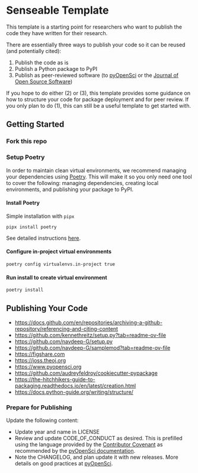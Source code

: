# Senseable Template

This template is a starting point for researchers who want to publish the code they have written for their research. 

There are essentially three ways to publish your code so it can be reused (and potentially cited):

1. Publish the code as is
2. Publish a Python package to PyPI
3. Publish as peer-reviewed software (to [pyOpenSci](https://www.pyopensci.org) or the [Journal of Open Source Software](https://joss.theoj.org))

If you hope to do either (2) or (3), this template provides some guidance on how to structure your code for package deployment and for peer review. If you only plan to do (1), this can still be a useful template to get started with.

## Getting Started

### Fork this repo

### Setup Poetry

In order to maintain clean virtual environments, we recommend managing your dependencies using [Poetry](https://python-poetry.org). This will make it so you only need one tool to cover the following: managing dependencies, creating local environments, and publishing your package to PyPI.

#### Install Poetry 

Simple installation with `pipx`
```
pipx install poetry
```

See detailed instructions [here](https://python-poetry.org/docs/#installation).

#### Configure in-project virtual environments
```
poetry config virtualenvs.in-project true
```

#### Run install to create virtual environment
```
poetry install
```


## Publishing Your Code
* https://docs.github.com/en/repositories/archiving-a-github-repository/referencing-and-citing-content
* https://github.com/kennethreitz/setup.py?tab=readme-ov-file
* https://github.com/navdeep-G/setup.py
* https://github.com/navdeep-G/samplemod?tab=readme-ov-file
* https://figshare.com
* https://joss.theoj.org
* https://www.pyopensci.org
* https://github.com/audreyfeldroy/cookiecutter-pypackage
* https://the-hitchhikers-guide-to-packaging.readthedocs.io/en/latest/creation.html
* https://docs.python-guide.org/writing/structure/

### Prepare for Publishing

Update the following content:
* Update year and name in LICENSE
* Review and update CODE_OF_CONDUCT as desired. This is prefilled using the language provided by the [Contributor Covenant](https://www.contributor-covenant.org/version/2/1/code_of_conduct/) as recommended by the [pyOpenSci documentation](https://www.pyopensci.org/python-package-guide/documentation/repository-files/code-of-conduct-file.html#why-you-need-a-code-of-conduct).
* Note the CHANGELOG, and plan update it with new releases. More details on good practices at [pyOpenSci](https://www.pyopensci.org/python-package-guide/documentation/repository-files/changelog-file.html#what-does-it-look-like).